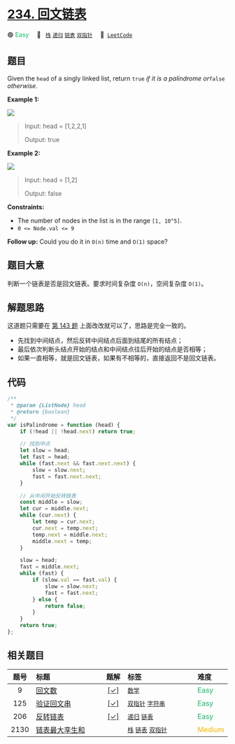 # [234. 回文链表](https://leetcode.com/problems/palindrome-linked-list)

🟢 <font color=#15bd66>Easy</font>&emsp; 🔖&ensp; [`栈`](/leetcode-js/outline/tag/stack.md) [`递归`](/leetcode-js/outline/tag/recursion.md) [`链表`](/leetcode-js/outline/tag/linked-list.md) [`双指针`](/leetcode-js/outline/tag/two-pointers.md)&emsp; 🔗&ensp;[`LeetCode`](https://leetcode.com/problems/palindrome-linked-list)

## 题目

Given the `head` of a singly linked list, return `true` _if it is a_
_palindrome_ _or_`false` _otherwise_.

**Example 1:**

![](https://assets.leetcode.com/uploads/2021/03/03/pal1linked-list.jpg)

> Input: head = [1,2,2,1]
>
> Output: true

**Example 2:**

![](https://assets.leetcode.com/uploads/2021/03/03/pal2linked-list.jpg)

> Input: head = [1,2]
>
> Output: false

**Constraints:**

- The number of nodes in the list is in the range `[1, 10^5]`.
- `0 <= Node.val <= 9`

**Follow up:** Could you do it in `O(n)` time and `O(1)` space?

## 题目大意

判断一个链表是否是回文链表。要求时间复杂度 `O(n)`，空间复杂度 `O(1)`。

## 解题思路

这道题只需要在 [第 143 题](./0143.md) 上面改改就可以了，思路是完全一致的。

- 先找到中间结点，然后反转中间结点后面到结尾的所有结点；
- 最后依次判断头结点开始的结点和中间结点往后开始的结点是否相等；
- 如果一直相等，就是回文链表，如果有不相等的，直接返回不是回文链表。

## 代码

```javascript
/**
 * @param {ListNode} head
 * @return {boolean}
 */
var isPalindrome = function (head) {
	if (!head || !head.next) return true;

	// 找到中点
	let slow = head;
	let fast = head;
	while (fast.next && fast.next.next) {
		slow = slow.next;
		fast = fast.next.next;
	}

	// 从中间开始反转链表
	const middle = slow;
	let cur = middle.next;
	while (cur.next) {
		let temp = cur.next;
		cur.next = temp.next;
		temp.next = middle.next;
		middle.next = temp;
	}

	slow = head;
	fast = middle.next;
	while (fast) {
		if (slow.val == fast.val) {
			slow = slow.next;
			fast = fast.next;
		} else {
			return false;
		}
	}
	return true;
};
```

## 相关题目

<!-- prettier-ignore -->
| 题号 | 标题 | 题解 | 标签 | 难度 |
| :------: | :------ | :------: | :------ | :------ |
| 9 | [回文数](https://leetcode.com/problems/palindrome-number) | [[✓]](/leetcode-js/problem/0009.md) |  [`数学`](/leetcode-js/outline/tag/math.md) | <font color=#15bd66>Easy</font> |
| 125 | [验证回文串](https://leetcode.com/problems/valid-palindrome) | [[✓]](/leetcode-js/problem/0125.md) |  [`双指针`](/leetcode-js/outline/tag/two-pointers.md) [`字符串`](/leetcode-js/outline/tag/string.md) | <font color=#15bd66>Easy</font> |
| 206 | [反转链表](https://leetcode.com/problems/reverse-linked-list) | [[✓]](/leetcode-js/problem/0206.md) |  [`递归`](/leetcode-js/outline/tag/recursion.md) [`链表`](/leetcode-js/outline/tag/linked-list.md) | <font color=#15bd66>Easy</font> |
| 2130 | [链表最大孪生和](https://leetcode.com/problems/maximum-twin-sum-of-a-linked-list) |  |  [`栈`](/leetcode-js/outline/tag/stack.md) [`链表`](/leetcode-js/outline/tag/linked-list.md) [`双指针`](/leetcode-js/outline/tag/two-pointers.md) | <font color=#ffb800>Medium</font> |

<style>
.blue {
    background-color: #096dd9;
    padding: 0.25rem 0.5rem;
    margin: 0;
    font-size: 0.85em;
    border-radius: 3px;
    color: white;
    font-weight: 500;
}
table th:first-of-type { width: 10%; }
table th:nth-of-type(2) { width: 35%; }
table th:nth-of-type(3) { width: 10%; }
table th:nth-of-type(4) { width: 35%; }
table th:nth-of-type(5) { width: 10%; }
</style>

